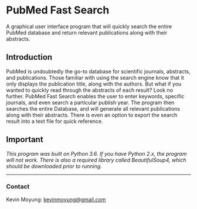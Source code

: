 # PubMed Fast Search
A graphical user interface program that will quickly search the entire PubMed database and return relevant publications along with their abstracts.

## Introduction
PubMed is undoubtedly the go-to database for scientific journals, abstracts, and publications. Those familiar with using the search engine know that it only displays the publication title, along with the authors. But what if you wanted to quickly read through the abstracts of each result? Look no further. PubMed Fast Search enables the user to enter keywords, specific journals, and even search a particular publish year. The program then searches the entire Database, and will generate all relevant publications along with their abstracts. There is even an option to export the search result into a text file for quick reference.

## Important
*This program was built on Python 3.6. If you have Python 2.x, the program will not work. There is also a required library called BeautifulSoup4, which should be downloaded prior to running.*

* * *

### Contact
Kevin Moyung: kevinmoyung@gmail.com
